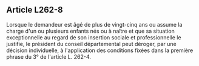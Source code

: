 ## Article L262-8

Lorsque le demandeur est âgé de plus de vingt-cinq ans ou assume la charge d'un ou plusieurs enfants nés ou
à naître et que sa situation exceptionnelle au regard de son insertion sociale et professionnelle le justifie, le
président du conseil départemental peut déroger, par une décision individuelle, à l'application des conditions
fixées dans la première phrase du 3° de l'article L. 262-4.

